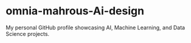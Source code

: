 # omnia-mahrous-Ai-design
My personal GitHub profile showcasing AI, Machine Learning, and Data Science projects.
